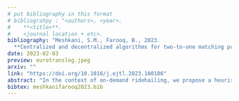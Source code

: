 ```yaml
---
# put bibliography in this format
# bibliograhpy : "<authors>, <year>.
#    **<title>**.
#    <journal location + etc>.
bibliography: "Meshkani, S.M., Farooq, B., 2023.
  **Centralized and decentralized algorithms for two-to-one matching problem in ridehailing systems.**. EURO Journal on Transportation and Logistics." # surround Title with **<title>**
date: 2023-02-03
preview: eurotranslog.jpeg
arxiv: ""
link: "https://doi.org/10.1016/j.ejtl.2023.100106"
abstract: "In the context of on-demand ridehailing, we propose a heuristic matching algorithm where a passenger can share their ride with one more passenger while experiencing a high-quality service with a minimal increase in travel time. To evaluate the performance, we implemented the algorithm in a traffic microsimulator and compared it with a ride-matching algorithm developed by simonetto et al. at IBM. Moreover, to enhance efficiency and reduce computational time, we proposed a decentralized version that is based on vehicle-to-infrastructure (V2I) and infrastructure-to-infrastructure (I2I) communication. Application on the downtown Toronto road network demonstrated that the service rate in the centralized version improved by 24%, compared to the IBM algorithm. The decentralized version demonstrated a 25.53 times speedup and the service rate improved by 19%, compared to the IBM algorithm. Furthermore, a sensitivity analysis was conducted over both centralized and decentralized versions to address how different variables and parameters can affect the system's performance."
bibtex: meshkanifarooq2023.bib
---
```

